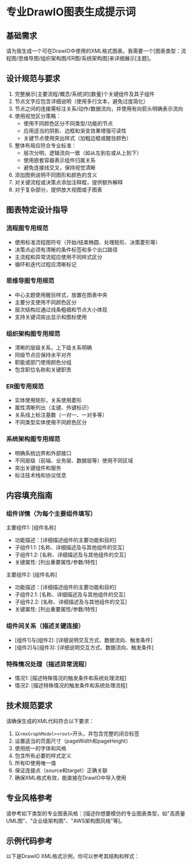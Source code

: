 # 专业DrawIO图表生成提示词

## 基础需求
请为我生成一个可在DrawIO中使用的XML格式图表。我需要一个[图表类型：流程图/思维导图/组织架构图/ER图/系统架构图]来详细展示[主题]。

## 设计规范与要求
1. 完整展示[主要流程/概念/系统]的[数量]个关键组件及其子组件
2. 节点文字应包含详细说明（使用多行文本，避免过度简化）
3. 节点之间的连接需标注关系/动作/数据流向，并使用有向箭头明确表示流向
4. 使用视觉区分策略：
   - 使用不同颜色区分不同类型/功能的节点
   - 应用适当的阴影、边框和渐变效果增强可读性
   - 关键节点使用突出样式（加粗边框或醒目颜色）
5. 整体布局应符合专业标准：
   - 层次分明，逻辑流向一致（如从左到右或从上到下）
   - 使用嵌套容器表示组件归属关系
   - 避免连接线交叉，保持视觉清晰
6. 添加图例说明不同图形和颜色的含义
7. 对关键流程或决策点添加注释框，提供额外解释
8. 对于复杂部分，提供放大视图或子图表

## 图表特定设计指导
### 流程图专用规范
- 使用标准流程图符号（开始/结束椭圆、处理矩形、决策菱形等）
- 决策点必须有清晰的条件标签和多个出口路径
- 主流程和异常流程应使用不同样式区分
- 循环和迭代过程应清晰标记

### 思维导图专用规范
- 中心主题使用醒目样式，放置在图表中央
- 主要分支使用不同颜色区分
- 层次结构应通过线条粗细和节点大小体现
- 支持关键词突出显示和图标使用

### 组织架构图专用规范
- 清晰的层级关系，上下级关系明确
- 同级节点应保持水平对齐
- 职能或部门使用颜色分组
- 包含职位名称和关键职责

### ER图专用规范
- 实体使用矩形，关系使用菱形
- 属性清晰列出（主键、外键标识）
- 关系线上标注基数（一对一、一对多等）
- 不同类型实体使用不同颜色区分

### 系统架构图专用规范
- 明确系统边界和外部接口
- 不同层级（前端、业务层、数据层等）使用不同区域
- 突出关键组件和服务
- 标注技术栈和协议信息

## 内容填充指南
### 组件详情（为每个主要组件填写）
主要组件1: [组件名称]
  - 功能描述：[详细描述组件的主要功能和目的]
  - 子组件1.1: [名称、详细描述及与其他组件的交互]
  - 子组件1.2: [名称、详细描述及与其他组件的交互]
  - 关键属性: [列出重要属性/参数/特性]

主要组件2: [组件名称]
  - 功能描述：[详细描述组件的主要功能和目的]
  - 子组件2.1: [名称、详细描述及与其他组件的交互]
  - 子组件2.2: [名称、详细描述及与其他组件的交互]
  - 关键属性: [列出重要属性/参数/特性]

### 组件间关系（描述关键连接）
- [组件1]与[组件2]: [详细说明交互方式、数据流向、触发条件]
- [组件2]与[组件3]: [详细说明交互方式、数据流向、触发条件]

### 特殊情况处理（描述异常流程）
- 情况1: [描述特殊情况的触发条件和系统处理流程]
- 情况2: [描述特殊情况的触发条件和系统处理流程]

## 技术规范要求
请确保生成的XML代码符合以下要求：
1. 以`<mxGraphModel><root>`开头，并包含完整的闭合标签
2. 设置适当的页面尺寸（pageWidth和pageHeight）
3. 使用统一的字体和风格
4. 包含所有必要的样式定义
5. 所有ID使用唯一值
6. 保证连接点（source和target）正确关联
7. 确保XML格式有效，能直接在DrawIO中导入使用

## 专业风格参考
请参考如下类型的专业图表风格：[描述你想要模仿的专业图表类型，如"高质量UML图"、"企业级架构图"、"AWS架构图风格"等]。

## 示例代码参考
以下是DrawIO XML格式示例，你可以参考其结构和样式：

<mxGraphModel dx="1502" dy="677" grid="0" gridSize="10" guides="1" tooltips="1" connect="1" arrows="1" fold="1" page="1" pageScale="1" pageWidth="1169" pageHeight="827" math="0" shadow="0">
  <root>
    <mxCell id="0" />
    <mxCell id="1" parent="0" />
    <!-- 这里是节点和连接定义 -->
  </root>
</mxGraphModel>
